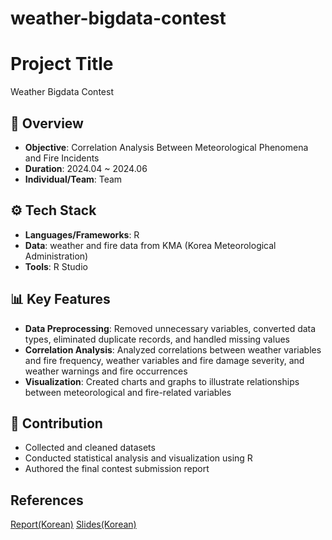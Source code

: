 # weather-bigdata-contest

# Project Title
Weather Bigdata Contest 

## 📌 Overview
- **Objective**: Correlation Analysis Between Meteorological Phenomena and Fire Incidents
- **Duration**: 2024.04 ~ 2024.06  
- **Individual/Team**: Team   

## ⚙️ Tech Stack
- **Languages/Frameworks**: R  
- **Data**: weather and fire data from KMA (Korea Meteorological Administration)
- **Tools**: R Studio 

## 📊 Key Features
- **Data Preprocessing**: Removed unnecessary variables, converted data types, eliminated duplicate records, and handled missing values  
- **Correlation Analysis**: Analyzed correlations between weather variables and fire frequency, weather variables and fire damage severity, and weather warnings and fire occurrences
- **Visualization**: Created charts and graphs to illustrate relationships between meteorological and fire-related variables

## 🙋 Contribution
- Collected and cleaned datasets 
- Conducted statistical analysis and visualization using R  
- Authored the final contest submission report  

## References
[Report(Korean)](https://drive.google.com/file/d/1j3R2h5e-yMRZcVga5UtZHac5WapuNDSS/view?usp=sharing)
[Slides(Korean)](https://drive.google.com/file/d/1mR8e4Yaq-JjMylxswxoma-TVuJDfhuMd/view?usp=sharing)



